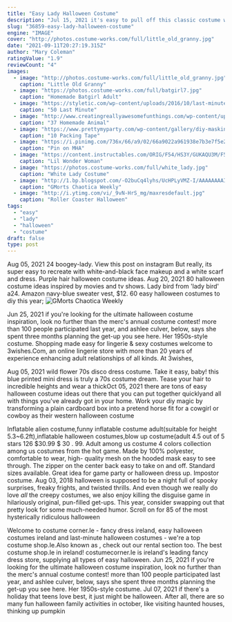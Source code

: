 ```yaml
---
title: "Easy Lady Halloween Costume"
description: "Jul 15, 2021 it's easy to pull off this classic costume with wardrobe staplesall you need is a black dress, a pair of pumps, a big necklace, and a pair of sunglasses. To finish the look, take"
slug: "36859-easy-lady-halloween-costume"
engine: "IMAGE"
cover: "http://photos.costume-works.com/full/little_old_granny.jpg"
date: "2021-09-11T20:27:19.315Z"
author: "Mary Coleman"
ratingValue: "1.9"
reviewCount: "4"
images:
  - image: "http://photos.costume-works.com/full/little_old_granny.jpg"
    caption: "Little Old Granny"
  - image: "https://photos.costume-works.com/full/batgirl7.jpg"
    caption: "Homemade Batgirl Adult"
  - image: "https://styletic.com/wp-content/uploads/2016/10/last-minute-halloween-costumes/32-33-last-minute-halloween-costume-ideas-3.jpg"
    caption: "50 Last Minute"
  - image: "http://www.creatingreallyawesomefunthings.com/wp-content/uploads/2014/10/13655_963237232723_2212382_52729587_3453114_n.jpg"
    caption: "37 Homemade Animal"
  - image: "https://www.prettymyparty.com/wp-content/gallery/diy-masking-tape-ghosts/diy-tape-ghost-body.jpg"
    caption: "10 Packing Tape"
  - image: "https://i.pinimg.com/736x/66/a9/02/66a9022a961938e7b3e7f5e245982229.jpg"
    caption: "Pin on MHA"
  - image: "https://content.instructables.com/ORIG/F54/HS3Y/GUKAQU3M/F54HS3YGUKAQU3M.jpg?frame=1&width=2100"
    caption: "Lil Wonder Woman"
  - image: "https://photos.costume-works.com/full/white_lady.jpg"
    caption: "White Lady Costume"
  - image: "http://1.bp.blogspot.com/-O2buCq4lyhs/UcHPLyVMZ-I/AAAAAAAAIhY/XoCSAR9i7hg/s1600/Sexy+Female+Deadpool+(1).png"
    caption: "GMorts Chaotica Weekly"
  - image: "http://i.ytimg.com/vi/_9vN-HrS_mg/maxresdefault.jpg"
    caption: "Roller Coaster Halloween"
tags:
  - "easy"
  - "lady"
  - "halloween"
  - "costume"
draft: false
type: post
---
```


Aug 05, 2021 24 boogey-lady. View this post on instagram  But really, its super easy to recreate with white-and-black face makeup and a white scarf and dress. Purple hair halloween costume ideas. Aug 20, 2021 80 halloween costume ideas inspired by movies and tv shows.  Lady bird from 'lady bird' a24. Amazon navy-blue sweater vest, $12. 60 easy halloween costumes to diy this year;
![GMorts Chaotica Weekly](http://1.bp.blogspot.com/-O2buCq4lyhs/UcHPLyVMZ-I/AAAAAAAAIhY/XoCSAR9i7hg/s1600/Sexy+Female+Deadpool+(1).png "GMorts Chaotica Weekly")

Jun 25, 2021 if you&#39;re looking for the ultimate halloween costume inspiration, look no further than the merc&#39;s annual costume contest! more than 100 people participated last year, and ashlee culver, below, says she spent three months planning the get-up you see here. Her 1950s-style costume. Shopping made easy for lingerie &amp; sexy costumes welcome to 3wishes.Com, an online lingerie store with more than 20 years of experience enhancing adult relationships of all kinds. At 3wishes,
<!--inArticleAds-->

<!--galleryOne-->

Aug 05, 2021 wild flower 70s disco dress costume. Take it easy, baby! this blue printed mini dress is truly a 70s costume dream. Tease your hair to incredible heights and wear a thickOct 05, 2021 there are tons of easy halloween costume ideas out there that you can put together quicklyand all with things you've already got in your home. Work your diy magic by transforming a plain cardboard box into a pretend horse fit for a cowgirl or cowboy as their western halloween costume
<!--inArticleAds-->

<!--galleryTwo-->

Inflatable alien costume,funny inflatable costume adult(suitable for height 5.3~6.2ft),inflatable halloween costumes,blow up costume(adult 4.5 out of 5 stars 126 $30.99 $ 30 . 99. Adult among us costume 4 colors collection among us costumes from the hot game. Made by 100% polyester, comfortable to wear, high- quality mesh on the hooded mask easy to see through. The zipper on the center back easy to take on and off. Standard sizes available. Great idea for game party or halloween dress up. Impostor costume. Aug 03, 2018 halloween is supposed to be a night full of spooky surprises, freaky frights, and twisted thrills. And even though we really do love *all* the creepy costumes, we also enjoy killing the disguise game in hilariously original, pun-filled get-ups. This year, consider swapping out that pretty look for some much-needed humor. Scroll on for 85 of the most hysterically ridiculous halloween
<!--galleryThree-->

Welcome to costume corner.Ie - fancy dress ireland, easy halloween costumes ireland and last-minute halloween costumes - we're a top costume shop.Ie.Also known as , check out our rental section too. The best costume shop.Ie in ireland! costumecorner.Ie is ireland's leading fancy dress store, supplying all types of easy halloween. Jun 25, 2021 if you're looking for the ultimate halloween costume inspiration, look no further than the merc's annual costume contest! more than 100 people participated last year, and ashlee culver, below, says she spent three months planning the get-up you see here. Her 1950s-style costume. Jul 07, 2021 if there's a holiday that teens love best, it just might be halloween. After all, there are so many fun halloween family activities in october, like visiting haunted houses, thinking up pumpkin